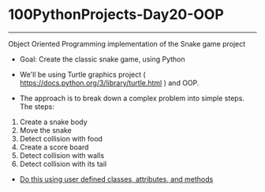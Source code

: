 # 100PythonProjects-Day20-OOP
<hr>
Object Oriented Programming implementation of the Snake game project

* Goal: Create the classic snake game, using Python

* We'll be using Turtle graphics project ( https://docs.python.org/3/library/turtle.html ) and OOP.

* The approach is to break down a complex problem into simple steps. The steps:
1. Create a snake body
2. Move the snake
3. Detect collision with food
4. Create a score board
5. Detect collision with walls
6. Detect collision with its tail

* <a href="https://github.com/aragha/100PythonProjects-Day20-OOP/blob/master/snake.py"> Do this using user defined classes, attributes, and methods </a>
